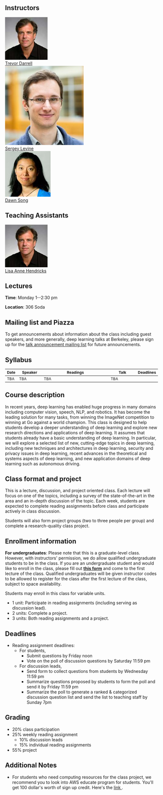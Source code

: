 ## Instructors
<div class="instructor">
  <a href="https://people.eecs.berkeley.edu/~trevor/">
  <div class="instructorphoto"><img src="trevordarrell.jpg"></div>
  <div>Trevor Darrell</div>
  </a>
</div>
<div class="instructor">
  <a href="https://people.eecs.berkeley.edu/~svlevine/">
  <div class="instructorphoto"><img src="sergeylevine.jpg"></div>
  <div>Sergey Levine</div>
  </a>
</div>
<div class="instructor">
  <a href="https://people.eecs.berkeley.edu/~dawnsong/">
  <div class="instructorphoto"><img src="dawnsong.jpg"></div>
  <div>Dawn Song</div>
  </a>
</div>

## Teaching Assistants
<div class="instructor">
  <a href="https://people.eecs.berkeley.edu/~lisa_anne/">
  <div class="instructorphoto"><img src="trevordarrell.jpg"></div>
  <div>Lisa Anne Hendricks</div>
  </a>
</div>

## Lectures
**Time**: Monday 1--2:30 pm

**Location**: 306 Soda

## Mailing list and Piazza
To get announcements about information about the class including guest speakers, and more generally, deep learning talks at Berkeley, please sign up for the [talk announcement mailing list](https://groups.google.com/forum/#!forum/berkeley-deep-learning) for future announcements.

## Syllabus

<table style="table-layout: fixed; font-size: 88%;">
  <thead>
    <tr>
      <th style="width: 5%;">Date</th>
      <th style="width: 17%;">Speaker</th>
      <th style="width: 50%;">Readings</th>
      <th style="width: 20%;">Talk</th>
      <th style="width: 8%;">Deadlines</th>
    </tr>
  </thead>
  <tbody>
    <tr>
      <td>TBA</td>
      <td>TBA</td>
      <td>TBA</td>
      <td>TBA</td>
      <td></td>
    </tr>
  </tbody>
</table>

## Course description
In recent years, deep learning has enabled huge progress in many domains including computer vision, speech, NLP, and robotics. It has become the leading solution for many tasks, from winning the ImageNet competition to winning at Go against a world champion. This class is designed to help students develop a deeper understanding of deep learning and explore new research directions and applications of deep learning. It assumes that students already have a basic understanding of deep learning. In particular, we will explore a selected list of new, cutting-edge topics in deep learning, including new techniques and architectures in deep learning, security and privacy issues in deep learning, recent advances in the theoretical and systems aspects of deep learning, and new application domains of deep learning such as autonomous driving.

## Class format and project
This is a lecture, discussion, and project oriented class. Each lecture will focus on one of the topics, including a survey of the state-of-the-art in the area and an in-depth discussion of the topic. Each week, students are expected to complete reading assignments before class and participate actively in class discussion.

Students will also form project groups (two to three people per group) and complete a research-quality class project.

## Enrollment information
**For undergraduates**: Please note that this is a graduate-level class. However, with instructors' permission, we do allow qualified undergraduate students to be in the class. If you are an undergraduate student and would like to enroll in the class, please fill out **[this form](https://docs.google.com/forms/d/e/1FAIpQLSdQT0hPZQ0UjjTarXel3f5ZvQV2XmeMf70MoB7CStaihrNtTA/viewform)** and come to the first lecture of the class. Qualified undergraduates will be given instructor codes to be allowed to register for the class after the first lecture of the class, subject to space availability.

Students may enroll in this class for variable units.

* 1 unit: Participate in reading assignments (including serving as discussion lead).
* 2 units: Complete a project.
* 3 units: Both reading assignments and a project.

## Deadlines
* Reading assignment deadlines:
  * For students,
    * Submit questions by Friday noon
    * Vote on the poll of discussion questions by Saturday 11:59 pm
  * For discussion leads,
    * Send form to collect questions from students by Wednesday 11:59 pm
    * Summarize questions proposed by students to form the poll and send it by Friday 11:59 pm
    * Summarize the poll to generate a ranked & categorized discussion question list and send the list to teaching staff by Sunday 7pm

## Grading
* 20% class participation
* 25% weekly reading assignment
  * 10% discussion leads
  * 15% individual reading assignments
* 55% project

## Additional Notes
* For students who need computing resources for the class project, we recommend you to look into AWS educate program for students. You'll get 100 dollar's worth of sign up credit. Here's the <a href="https://aws.amazon.com/education/awseducate/apply/"> link </a>. 
